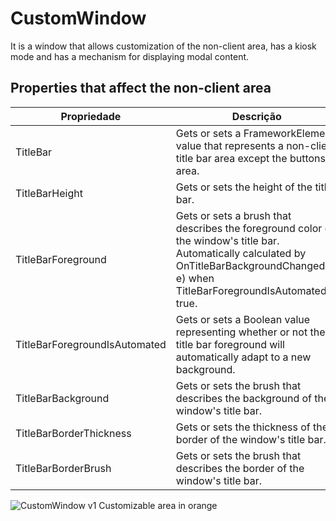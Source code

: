 ﻿# CustomWindow
It is a window that allows customization of the non-client area, has a kiosk mode and has a mechanism for displaying modal content.

## Properties that affect the non-client area


Propriedade | Descrição  
---- | ----
TitleBar | Gets or sets a FrameworkElement value that represents a non-client title bar area except the buttons area.
TitleBarHeight | Gets or sets the height of the title bar.
TitleBarForeground | Gets or sets a brush that describes the foreground color of the window's title bar. Automatically calculated by OnTitleBarBackgroundChanged(d, e) when TitleBarForegroundIsAutomated is true.
TitleBarForegroundIsAutomated | Gets or sets a Boolean value representing whether or not the title bar foreground will automatically adapt to a new background.
TitleBarBackground | Gets or sets the brush that describes the background of the window's title bar.
TitleBarBorderThickness | Gets or sets the thickness of the border of the window's title bar.
TitleBarBorderBrush | Gets or sets the brush that describes the border of the window's title bar.

![CustomWindow v1 Customizable area in orange](https://user-images.githubusercontent.com/10555640/185812948-96980182-baa6-4441-975b-938b6fdb4abe.png)
